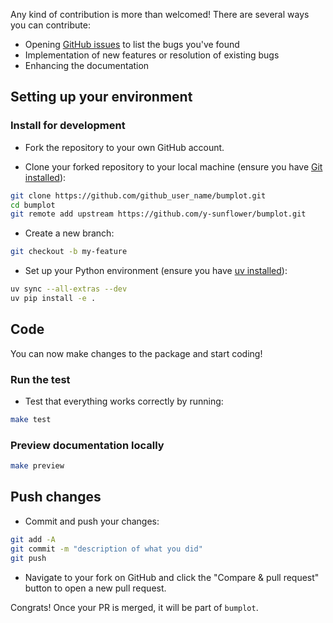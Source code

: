 Any kind of contribution is more than welcomed! There are several ways you can contribute:

- Opening [GitHub issues](https://github.com/y-sunflower/bumplot/issues) to list the bugs you've found
- Implementation of new features or resolution of existing bugs
- Enhancing the documentation

## Setting up your environment

### Install for development

- Fork the repository to your own GitHub account.

- Clone your forked repository to your local machine (ensure you have [Git installed](https://git-scm.com/book/en/v2/Getting-Started-Installing-Git)):

```bash
git clone https://github.com/github_user_name/bumplot.git
cd bumplot
git remote add upstream https://github.com/y-sunflower/bumplot.git
```

- Create a new branch:

```bash
git checkout -b my-feature
```

- Set up your Python environment (ensure you have [uv installed](https://docs.astral.sh/uv/getting-started/installation/)):

```bash
uv sync --all-extras --dev
uv pip install -e .
```

## Code

You can now make changes to the package and start coding!

### Run the test

- Test that everything works correctly by running:

```bash
make test
```

### Preview documentation locally

```bash
make preview
```

## Push changes

- Commit and push your changes:

```bash
git add -A
git commit -m "description of what you did"
git push
```

- Navigate to your fork on GitHub and click the "Compare & pull request" button to open a new pull request.

Congrats! Once your PR is merged, it will be part of `bumplot`.

<br>
